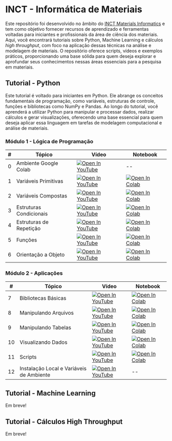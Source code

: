 # INCT - Informática de Materiais
Este repositório foi desenvolvido no âmbito do [INCT Materials Informatics](https://inct-mi.pesquisa.ufabc.edu.br/) e tem como objetivo fornecer recursos de aprendizado e ferramentas voltadas para iniciantes e profissionais da área de ciência dos materiais. Aqui, você encontrará tutoriais sobre Python, Machine Learning e cálculos *high throughput*, com foco na aplicação dessas técnicas na análise e modelagem de materiais. O repositório oferece scripts, vídeos e exemplos práticos, proporcionando uma base sólida para quem deseja explorar e aprofundar seus conhecimentos nessas áreas essenciais para a pesquisa em materiais.

## Tutorial - Python
Este tutorial é voltado para iniciantes em Python. Ele abrange os conceitos fundamentais de programação, como variáveis, estruturas de controle, funções e bibliotecas como NumPy e Pandas. Ao longo do tutorial, você aprenderá a utilizar Python para manipular e processar dados, realizar cálculos e gerar visualizações, oferecendo uma base essencial para quem deseja aplicar essa linguagem em tarefas de modelagem computacional e análise de materiais.


### Módulo 1 - Lógica de Programação

| #  | Tópico                         | Vídeo                                                                                     | Notebook                                                                                                                       |
|----|---------------------------------|---------------------------------------------------------------------------------------------|------------------------------------------------------------------------------------------------------------------------------------|
| 0  | Ambiente Google Colab           | [![Open In YouTube](https://img.shields.io/badge/YouTube-FF0000?logo=youtube&logoColor=white&size=small)](https://youtu.be/QHo10gArJB0)                             |          --                                                                                                                          |
| 1  | Variáveis Primitivas            | [![Open In YouTube](https://img.shields.io/badge/YouTube-FF0000?logo=youtube&logoColor=white&size=small)](https://youtu.be/vkQVRbQKwrU)                             | [![Open In Colab](https://colab.research.google.com/assets/colab-badge.svg)](https://colab.research.google.com/github/simcomat/INCT-MatInfo-Tutoriais/blob/main/notebooks/python_modulo1/01-VariaveisPrimitivas.ipynb) |
| 2  | Variáveis Compostas             | [![Open In YouTube](https://img.shields.io/badge/YouTube-FF0000?logo=youtube&logoColor=white&size=small)](https://youtu.be/xib8G_OwuAw)                             | [![Open In Colab](https://colab.research.google.com/assets/colab-badge.svg)](https://colab.research.google.com/github/simcomat/INCT-MatInfo-Tutoriais/blob/main/notebooks/python_modulo1/02-VariaveisCompostas.ipynb) |
| 3  | Estruturas Condicionais         | [![Open In YouTube](https://img.shields.io/badge/YouTube-FF0000?logo=youtube&logoColor=white&size=small)](https://youtu.be/9OoWkqorVCM)                             | [![Open In Colab](https://colab.research.google.com/assets/colab-badge.svg)](https://colab.research.google.com/github/simcomat/INCT-MatInfo-Tutoriais/blob/main/notebooks/python_modulo1/03-EstruturasCondicionais.ipynb) |
| 4  | Estruturas de Repetição         | [![Open In YouTube](https://img.shields.io/badge/YouTube-FF0000?logo=youtube&logoColor=white&size=small)](https://youtu.be/b-2dwalqrsM)                             | [![Open In Colab](https://colab.research.google.com/assets/colab-badge.svg)](https://colab.research.google.com/github/simcomat/INCT-MatInfo-Tutoriais/blob/main/notebooks/python_modulo1/04-EstruturasdeRepetica.ipynb) |
| 5  | Funções                         | [![Open In YouTube](https://img.shields.io/badge/YouTube-FF0000?logo=youtube&logoColor=white&size=small)](https://youtu.be/q8NXYvPnBcc)                             | [![Open In Colab](https://colab.research.google.com/assets/colab-badge.svg)](https://colab.research.google.com/github/simcomat/INCT-MatInfo-Tutoriais/blob/main/notebooks/python_modulo1/05-Funcoes.ipynb) |
| 6  | Orientação a Objeto             | [![Open In YouTube](https://img.shields.io/badge/YouTube-FF0000?logo=youtube&logoColor=white&size=small)](https://youtu.be/xzlurdPFvdg)                             | [![Open In Colab](https://colab.research.google.com/assets/colab-badge.svg)](https://colab.research.google.com/github/simcomat/INCT-MatInfo-Tutoriais/blob/main/notebooks/python_modulo1/06-POO.ipynb) |

### Módulo 2 - Aplicações

| #  | Tópico                             | Vídeo                                                                                     | Notebook                                                                                                                       |
|----|------------------------------------|---------------------------------------------------------------------------------------------|------------------------------------------------------------------------------------------------------------------------------------|
| 7  | Bibliotecas Básicas               | [![Open In YouTube](https://img.shields.io/badge/YouTube-FF0000?logo=youtube&logoColor=white&size=small)](https://youtu.be/KhLRw4kkG8g)                             | [![Open In Colab](https://colab.research.google.com/assets/colab-badge.svg)](https://colab.research.google.com/github/simcomat/INCT-MatInfo-Tutoriais/blob/main/notebooks/python_modulo2/07-BibliotecasBasicas.ipynb) |
| 8  | Manipulando Arquivos              | [![Open In YouTube](https://img.shields.io/badge/YouTube-FF0000?logo=youtube&logoColor=white&size=small)](https://youtu.be/yJIlv0Svx7k)                             | [![Open In Colab](https://colab.research.google.com/assets/colab-badge.svg)](https://colab.research.google.com/github/simcomat/INCT-MatInfo-Tutoriais/blob/main/notebooks/python_modulo2/08-ManipulandoArquivos.ipynb) |
| 9  | Manipulando Tabelas               | [![Open In YouTube](https://img.shields.io/badge/YouTube-FF0000?logo=youtube&logoColor=white&size=small)](https://youtu.be/bSf7ULf6k78)                             | [![Open In Colab](https://colab.research.google.com/assets/colab-badge.svg)](https://colab.research.google.com/github/simcomat/INCT-MatInfo-Tutoriais/blob/main/notebooks/python_modulo2/09-ManipulandoTabelas.ipynb) |
| 10 | Visualizando Dados                | [![Open In YouTube](https://img.shields.io/badge/YouTube-FF0000?logo=youtube&logoColor=white&size=small)]( https://youtu.be/pzPXNqNQxi4)                             | [![Open In Colab](https://colab.research.google.com/assets/colab-badge.svg)](https://colab.research.google.com/github/simcomat/INCT-MatInfo-Tutoriais/blob/main/notebooks/python_modulo2/10-VisualizandoDados.ipynb) |
| 11 | Scripts                           | [![Open In YouTube](https://img.shields.io/badge/YouTube-FF0000?logo=youtube&logoColor=white&size=small)](https://youtu.be/6WY5DEtC-Yw)                             | [![Open In Colab](https://colab.research.google.com/assets/colab-badge.svg)](https://colab.research.google.com/github/simcomat/INCT-MatInfo-Tutoriais/blob/main/notebooks/python_modulo2/11-Scripts.ipynb) |
| 12 | Instalação Local e Variáveis de Ambiente       | [![Open In YouTube](https://img.shields.io/badge/YouTube-FF0000?logo=youtube&logoColor=white&size=small)](https://youtu.be/Fgk6aM8QYbI)                |              --                                                                                                            
## Tutorial - Machine Learning

Em breve!

## Tutorial - Cálculos High Throughput

Em breve!
